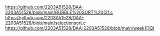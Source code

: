 https://github.com/2203A51528/DAA-2203A51528/blob/main/BUBBLE%20SORT%20(2).c
https://github.com/2203A51528/DAA-2203A51528/blob/main/selectionsort.c
https://github.com/2203A51528/DAA-2203A51528/blob/main/week1(1Q)

